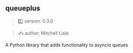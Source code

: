 ##  queueplus

> 1️⃣ version: 0.3.0

> ✍️ author: Mitchell Lisle

A Python library that adds functionality to asyncio queues
